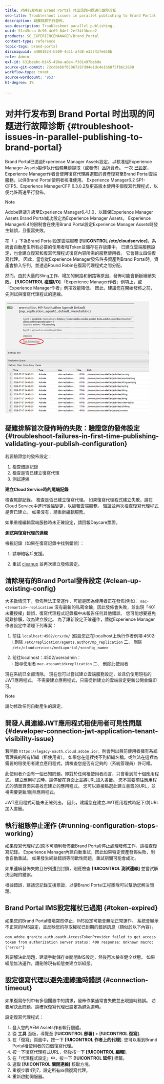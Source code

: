 ```yaml
---
title: 对并行发布到 Brand Portal 时出现的问题进行故障诊断
seo-title: Troubleshoot issues in parallel publishing to Brand Portal
description: 疑難排解平行發佈。
seo-description: Troubleshoot parallel publishing.
uuid: 51e45cca-8c96-4c69-84ef-2ef34f3bcde2
products: SG_EXPERIENCEMANAGER/Brand_Portal
content-type: reference
topic-tags: brand-portal
discoiquuid: a4801024-b509-4c51-afd8-e337417e658b
role: Admin
exl-id: 631beabc-b145-49ba-a8e4-f301497be6da
source-git-commit: 72cd0ebbf05067287d94e1dc4e1b68f5fb6c2888
workflow-type: tm+mt
source-wordcount: '953'
ht-degree: 1%

---
```


# 对并行发布到 Brand Portal 时出现的问题进行故障诊断 {#troubleshoot-issues-in-parallel-publishing-to-brand-portal}

Brand Portal已透過Experience Manager Assets設定，以核准從Experience Manager Assets製作執行個體無縫擷取（或發佈）品牌資產。 一次 [已設定](../using/configure-aem-assets-with-brand-portal.md)，Experience Manager作者會使用復寫代理將選取的資產復寫至Brand Portal雲端服務，以供Brand Portal使用者核准使用。 Experience Manager6.2 SP1-CFP5、Experience ManagerCFP 6.3.0.2及更高版本使用多個復寫代理程式，以便允許高速平行發佈。

>[!NOTE]
>
>Adobe建議升級至Experience Manager6.4.1.0，以確保Experience Manager Assets Brand Portal成功設定為Experience Manager Assets。 Experience Manager6.4的限制會在使用Brand Portal設定Experience Manager Assets時發生錯誤，且復寫失敗。

在「 」下為Brand Portal設定雲端服務 **[!UICONTROL /etc/cloudservice]**，系統會自動產生所有必要的使用者和Token並儲存在存放庫中。 已建立雲端服務設定，也會建立復寫和復寫代理程式復寫內容所需的服務使用者。 它會建立四個復寫代理。 因此，當您從Experience Manager發佈許多資產到Brand Portal時，資產會排入佇列，並透過Round Robin在復寫代理程式之間分配。

然而，由於大量的Sling工作、增加的網路和網路等原因，發佈可能會斷斷續續失敗。 **[!UICONTROL 磁碟I/O]** 「Experience Manager作者」例項上，或「Experience Manager作者」例項效能降低。 因此，建議您在開始發佈之前，先測試與復寫代理程式的連線。

![](assets/test-connection.png)

## 疑難排解首次發佈時的失敗：驗證您的發佈設定 {#troubleshoot-failures-in-first-time-publishing-validating-your-publish-configuration}

若要驗證您的發佈設定：

1. 檢查錯誤記錄
1. 檢查是否已建立復寫代理
1. 測試連線

**建立Cloud Service時的尾端記錄**

檢查尾部記錄。 檢查是否已建立復寫代理。 如果復寫代理程式建立失敗，請在Cloud Service中進行微幅變更，以編輯雲端服務。 驗證並再次檢查復寫代理程式是否已建立。 如果沒有，請重新編輯服務。

如果重複編輯雲端服務時未正確設定，請回報Daycare票證。

**測試與復寫代理的連線**

檢視記錄（如果在復寫記錄中找到錯誤）：

1. 請聯絡客戶支援。

1. 重試 [cleanup](../using/troubleshoot-parallel-publishing.md#clean-up-existing-config) 並再次建立發佈設定。

<!--
Comment Type: remark
Last Modified By: Mini Gulati (mgulati)
Last Modified Date: 2018-06-21T22:56:21.256-0400
<p>?? check and compare public key. At times public key is different</p>
<p>?? another thing to check in /useradmin</p>
-->

## 清除現有的Brand Portal發佈設定 {#clean-up-existing-config}

大多數情況下，發佈無法正常運作，可能是因為使用者正在發佈(例如： `mac-<tenantid>-replication` 沒有最新的私密金鑰，因此發佈會失敗，並出現「401未獲授權」錯誤，復寫代理程式記錄檔中未報告任何其他錯誤。 您可能想要避免疑難排解，改為建立設定。 為了讓新設定正確運作，請從Experience Manager作者設定中清理下列專案：

1. 前往 `localhost:4502/crx/de/` (假設您正在localhost上執行作者例項:4502:\
   i.刪除 `/etc/replication/agents.author/mp_replication`
二、 删除 
`/etc/cloudservices/mediaportal/<config_name>`

1. 前往localhost：4502/useradmin：\
   i.搜尋使用者 `mac-<tenantid>replication`
二、 刪除此使用者

現在系統已全部清除。 現在您可以嘗試建立雲端服務設定，並且仍使用現有的JWT應用程式。 不需要建立應用程式，只需從新建立的雲端設定更新公開金鑰即可。

>[!NOTE]
>
>請勿修改任何自動產生的設定。


## 開發人員連線JWT應用程式租使用者可見性問題 {#developer-connection-jwt-application-tenant-visibility-issue}

若開啟 `https://legacy-oauth.cloud.adobe.io/`，則會列出目前使用者擁有系統管理員的所有組織（租使用者）。 如果您在這裡找不到組織名稱，或無法在這裡為需要的租使用者建立應用程式，請檢查您是否有足夠的（系統管理員）許可權。

此使用者介面有一個已知問題，即對於任何租使用者而言，只會看到前十個應用程式。 建立應用程式時，請停留在頁面上並將URL加入書籤。 您不需要前往應用程式的清單頁面來尋找您建立的應用程式。 您可以直接點選此建立書籤的URL，並視需要更新/刪除應用程式。

JWT應用程式可能未正確列出。 因此，建議您在建立JWT應用程式時記下/將URL加入書籤。

## 執行組態停止運作 {#running-configuration-stops-working}

<!--
Comment Type: draft

<p>If the running configuration stops working, either of the following two possibilities
<g class="gr_ gr_15 gr-alert gr_gramm gr_inline_cards gr_run_anim Grammar multiReplace" data-gr-id="15" id="15" style="font-size: 12px;">
are
</g> there:</p>
<p>1.
<g class="gr_ gr_14 gr-alert gr_gramm gr_inline_cards gr_run_anim Grammar only-ins doubleReplace replaceWithoutSep" data-gr-id="14" id="14">
Connection
</g> has failed, or</p>
<p>2. Publish has failed with permission to dam-replication-service denied, while connection has passed </p>
<p>If the connection has failed [1], the
<g class="gr_ gr_10 gr-alert gr_spell gr_inline_cards gr_run_anim ContextualSpelling ins-del multiReplace" data-gr-id="10" id="10">
fail safe
</g> way to fix it is to <a href="../using/troubleshoot-parallel-publishing.md#main-pars-header-1664955658">clean up</a> the existing Brand Portal publish configuration and recreate a publish configuration. </p>
<p>However, if the
<g class="gr_ gr_18 gr-alert gr_spell gr_inline_cards gr_run_anim ContextualSpelling" data-gr-id="18" id="18">
publish
</g> has failed with
<g class="gr_ gr_16 gr-alert gr_gramm gr_inline_cards gr_run_anim Grammar only-ins doubleReplace replaceWithoutSep" data-gr-id="16" id="16">
permission
</g> denied to dam-replication-service, raise a support ticket.</p>
-->

如果復寫代理程式(原本可順利發佈至Brand Portal)停止處理發佈工作，請檢查復寫記錄。 Experience Manager內建自動重試，因此如果特定資產發佈失敗，則會自動重試。 如果發生網路錯誤等間歇性問題，重試期間可能會成功。

如果連續發佈失敗且佇列遭到封鎖，則應檢查 **[!UICONTROL 測試連線]** 並嘗試解決回報的錯誤。

根據錯誤，建議您記錄支援票證，以便Brand Portal工程團隊可以幫助您解決問題。

## Brand Portal IMS設定權杖已過期 {#token-expired}

如果您的Brand Portal環境突然停止，IMS設定可能會無法正常運作。 系統會顯示不正常的IMS設定，並反映您的存取權杖已到期的錯誤訊息（類似於以下內容）。

`com.adobe.granite.auth.oauth.AccessTokenProvider failed to get access token from authorization server status: 400 response: Unknown macro: {"error"}`

若要解決此問題，建議手動儲存並關閉IMS設定，然後再次檢查健全狀態。 如果組態無法運作，請刪除現有組態並建立新組態。


## 設定復寫代理以避免連線逾時錯誤 {#connection-timeout}

如果復寫佇列中有多個擱置中的請求，發佈作業通常會失敗並出現逾時錯誤。 若要解決此問題，請確保復寫代理已設定為避免逾時。

設定復寫代理程式：

1. 登入您的AEM Assets作者執行個體。
1. 從 **工具** 面板，導覽至 **[!UICONTROL 部署]** > **[!UICONTROL 復寫]**.
1. 在「復寫」頁面中，按一下 **[!UICONTROL 作者上的代理]**. 您可以看到Brand Portal租使用者的四個復寫代理。
1. 按一下復寫代理程式URL，然後按一下 **[!UICONTROL 編輯]**.
1. 在「代理程式設定」中，按一下 **[!UICONTROL 延伸]** 標籤。
1. 選取 **[!UICONTROL 關閉連線]** 核取方塊。
1. 重複步驟4到7，設定所有四個復寫代理。
1. 重新啟動伺服器。
